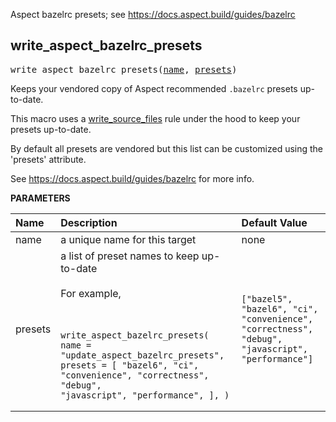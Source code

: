 <!-- Generated with Stardoc: http://skydoc.bazel.build -->

Aspect bazelrc presets; see https://docs.aspect.build/guides/bazelrc

<a id="write_aspect_bazelrc_presets"></a>

## write_aspect_bazelrc_presets

<pre>
write_aspect_bazelrc_presets(<a href="#write_aspect_bazelrc_presets-name">name</a>, <a href="#write_aspect_bazelrc_presets-presets">presets</a>)
</pre>

Keeps your vendored copy of Aspect recommended `.bazelrc` presets up-to-date.

This macro uses a [write_source_files](https://docs.aspect.build/rules/aspect_bazel_lib/docs/write_source_files)
rule under the hood to keep your presets up-to-date.

By default all presets are vendored but this list can be customized using
the 'presets' attribute.

See https://docs.aspect.build/guides/bazelrc for more info.


**PARAMETERS**


| Name  | Description | Default Value |
| :------------- | :------------- | :------------- |
| <a id="write_aspect_bazelrc_presets-name"></a>name |  a unique name for this target   |  none |
| <a id="write_aspect_bazelrc_presets-presets"></a>presets |  a list of preset names to keep up-to-date<br><br>For example,<br><br><pre><code> write_aspect_bazelrc_presets(   name = "update_aspect_bazelrc_presets",   presets = [     "bazel6",     "ci",     "convenience",     "correctness",     "debug",     "javascript",     "performance",   ], ) </code></pre>   |  <code>["bazel5", "bazel6", "ci", "convenience", "correctness", "debug", "javascript", "performance"]</code> |


